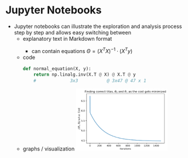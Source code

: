 # <logos-jupyter /> Jupyter Notebooks

* Jupyter notebooks can illustrate the exploration and analysis process step by step and allows
  easy switching between
  - explanatory text in <mdi-markdown /> Markdown format
    + can contain equations $\Theta = (X^TX)^{-1} \cdot (X^Ty)$
  - code
    ```py
    def normal_equation(X, y):
        return np.linalg.inv(X.T @ X) @ X.T @ y
        #             3x3           @ 3x47 @ 47 x 1
    ```
  - graphs / visualization
    <img alt="graph" src="/images/tita-graph.png" style="width: 250px; height: 170px" />
